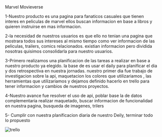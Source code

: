 Marvel Movieverse


1-Nuestro producto es una pagina para fanaticos casuales que tienen interes en peliculas de marvel ellos buscan informacion en base a libros y quieren instruirse en mas informacion. 


2-la necesidad de nuestros usuarios es que ello no tenian una pagina que mostrara todos sus intereses al mismo tiempo como ver informacion de las peliculas, trailers, comics relacionados. existian informacion pero dividida nosotras quisimos consolidarla para nuestro usuarios.



3-Primero realizamos una planificacion de las tareas a realizar en base a nuestro producto ya elegido. la base de es usar el daily para planificar el dia y dos  retrospectiva en nuestra jornadas. nuestro primer dia fue trabajo de investigacion sobre la api, maquetacion los colores que utilizariamos , las herramientas que utilizariamos  y dejamos definido hacerlo en trello para tener informacion y cambios de  nuestros proyectos.

4-Nuestro avance fue resolver el uso de api, poblar base la de datos complementaria realizar maquetado, buscar informacion de funcionalidad en nuestra pagina, busqueda de imagenes, trilers

5- Cumplir con nuestra planificacion diaria de nuestro Deily, terminar todo lo propuesto  

![trello](../Assets/img/trello.png)
